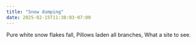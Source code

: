 ```yaml
---
title: "Snow dumping"
date: 2025-02-15T11:38:03-07:00
---
```

Pure white snow flakes fall,
Pillows laden all branches, 
What a site to see. 
